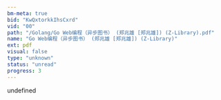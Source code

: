 ```yaml
---
bm-meta: true
bid: "KwQxtorkkIhsCxrd"
vid: "00"
path: "/Golang/Go Web编程（异步图书） (郑兆雄 [郑兆雄]) (Z-Library).pdf"
name: "Go Web编程（异步图书） (郑兆雄 [郑兆雄]) (Z-Library)"
ext: pdf
visual: false
type: "unknown"
status: "unread"
progress: 3
---
```

undefined